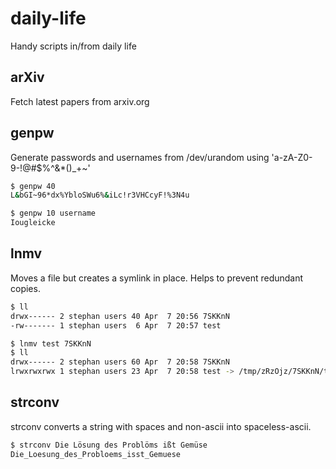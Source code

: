 # daily-life
Handy scripts in/from daily life

## arXiv
Fetch latest papers from arxiv.org

## genpw
Generate passwords and usernames from /dev/urandom using 'a-zA-Z0-9-!@#$%^&*()_+~'

```bash
$ genpw 40
L&bGI~96*dx%YbloSWu6%&iLc!r3VHCcyF!%3N4u

$ genpw 10 username
Iougleicke
```

## lnmv
Moves a file but creates a symlink in place. Helps to prevent redundant copies.

```bash
$ ll
drwx------ 2 stephan users 40 Apr  7 20:56 7SKKnN
-rw------- 1 stephan users  6 Apr  7 20:57 test

$ lnmv test 7SKKnN
$ ll
drwx------ 2 stephan users 60 Apr  7 20:58 7SKKnN
lrwxrwxrwx 1 stephan users 23 Apr  7 20:58 test -> /tmp/zRzOjz/7SKKnN/test
```

## strconv
strconv converts a string with spaces and non-ascii into spaceless-ascii.

```bash
$ strconv Die Lösung des Problöms ißt Gemüse
Die_Loesung_des_Probloems_isst_Gemuese
```

